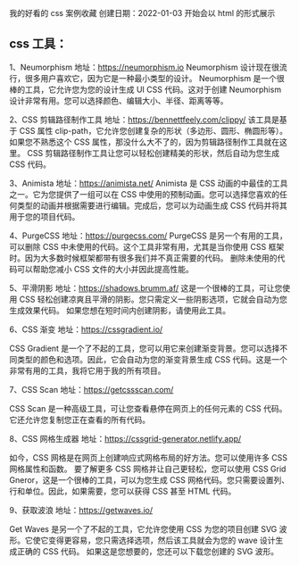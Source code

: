 我的好看的 css 案例收藏
创建日期：2022-01-03
开始会以 html 的形式展示

## css 工具：

1、Neumorphism
地址：https://neumorphism.io
Neumorphism 设计现在很流行，很多用户喜欢它，因为它是一种最小类型的设计。
Neumorphism 是一个很棒的工具，它允许您为您的设计生成 UI CSS 代码。这对于创建 Neumorphism 设计非常有用。您可以选择颜色、编辑大小、半径、距离等等。

2、CSS 剪辑路径制作工具
地址：https://bennettfeely.com/clippy/
该工具是基于 CSS 属性 clip-path，它允许您创建复杂的形状（多边形、圆形、椭圆形等）。如果您不熟悉这个 CSS 属性，那没什么大不了的，因为剪辑路径制作工具就在这里。
CSS 剪辑路径制作工具让您可以轻松创建精美的形状，然后自动为您生成 CSS 代码。

3、Animista
地址：https://animista.net/
Animista 是 CSS 动画的中最佳的工具之一。它为您提供了一组可以在 CSS 中使用的预制动画。您可以选择您喜欢的任何类型的动画并根据需要进行编辑。完成后，您可以为动画生成 CSS 代码并将其用于您的项目代码。

4、PurgeCSS
地址：https://purgecss.com/
PurgeCSS 是另一个有用的工具，可以删除 CSS 中未使用的代码。这个工具非常有用，尤其是当你使用 CSS 框架时。因为大多数时候框架都带有很多我们并不真正需要的代码。
删除未使用的代码可以帮助您减小 CSS 文件的大小并因此提高性能。

5、平滑阴影
地址：https://shadows.brumm.af/
这是一个很棒的工具，可让您使用 CSS 轻松创建凉爽且平滑的阴影。您只需定义一些阴影选项，它就会自动为您生成效果代码。
如果您想在短时间内创建阴影，请使用此工具。

6、CSS 渐变
地址：https://cssgradient.io/

CSS Gradient 是一个了不起的工具，您可以用它来创建渐变背景。您可以选择不同类型的颜色和选项。因此，它会自动为您的渐变背景生成 CSS 代码。这是一个非常有用的工具，我将它用于我的所有项目。

7、CSS Scan
地址：https://getcssscan.com/

CSS Scan 是一种高级工具，可让您查看悬停在网页上的任何元素的 CSS 代码。它还允许您复制您正在查看的所有代码。

8、CSS 网格生成器
地址：https://cssgrid-generator.netlify.app/

如今，CSS 网格是在网页上创建响应式网格布局的好方法。您可以使用许多 CSS 网格属性和函数。
要了解更多 CSS 网格并让自己更轻松，您可以使用 CSS Grid Gneror，这是一个很棒的工具，可以为您生成 CSS 网格代码。您只需要设置列、行和单位。因此，如果需要，您可以获得 CSS 甚至 HTML 代码。

9、获取波浪
地址：https://getwaves.io/

Get Waves 是另一个了不起的工具，它允许您使用 CSS 为您的项目创建 SVG 波形。它使它变得更容易，您只需选择选项，然后该工具就会为您的 wave 设计生成正确的 CSS 代码。
如果这是您想要的，您还可以下载您创建的 SVG 波形。

